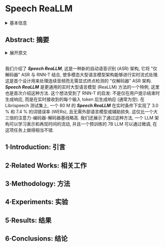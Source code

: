 # Speech ReaLLM

<details>
<summary>基本信息</summary>

- 标题: "Speech ReaLLM -- Real-time Streaming Speech Recognition with Multimodal LLMs by Teaching the Flow of Time"
- 作者:
  - 01 Frank Seide,
  - 02 Morrie Doulaty,
  - 03 Yangyang Shi,
  - 04 Yashesh Gaur,
  - 05 Junteng Jia,
  - 06 Chunyang Wu
- 链接:
  - [ArXiv](https://arxiv.org/abs/2406.09569)
  - [Publication]()
  - [Github]()
  - [Demo]()
- 文件:
  - [ArXiv](_PDF/2406.09569v1__Speech_ReaLLM__Real-time_Streaming_Speech_Recognition_with_Multimodal_LLMs_by_Teaching_the_Flow_of_Time.pdf)
  - [Publication] #TODO

</details>

## Abstract: 摘要

<details>
<summary>展开原文</summary>

We introduce ***Speech ReaLLM***, a new ASR architecture that marries "decoder-only" ASR with the RNN-T to make multimodal LLM architectures capable of real-time streaming.
This is the first "decoder-only" ASR architecture designed to handle continuous audio without explicit end-pointing.
***Speech ReaLLM*** is a special case of the more general ReaLLM ("real-time LLM") approach, also introduced here for the first time.
The idea is inspired by RNN-T: Instead of generating a response only at the end of a user prompt, generate after every input token received in real time (it is often empty).
On Librispeech "test", an 80M ***Speech ReaLLM*** achieves WERs of 3.0% and 7.4% in real time (without an external LM or auxiliary loss).
This is only slightly above a 3x larger Attention-Encoder-Decoder baseline.
We also show that this way, an LLM architecture can learn to represent and reproduce the flow of time; and that a pre-trained 7B LLM can be fine-tuned to do reasonably well on this task.

</details>
<br>

我们介绍了 ***Speech ReaLLM***, 这是一种新的自动语音识别 (ASR) 架构, 它将 "仅解码器" ASR 与 RNN-T 结合, 使多模态大型语言模型架构能够进行实时流式处理.
这是首个设计用来处理连续音频而无需显式终点检测的 "仅解码器" ASR 架构.
***Speech ReaLLM*** 是更通用的实时大型语言模型 (ReaLLM) 方法的一个特例, 这里也是首次介绍这种方法.
这个想法受到了 RNN-T 的启发: 不是仅在用户提示结束时生成响应, 而是在实时接收到的每个输入 token 后生成响应 (通常为空).
在 Librispeech 测试集上, 一个 80 M 的 ***Speech ReaLLM*** 在实时条件下实现了 3.0 % 和 7.4 % 的词错误率 (WERs), 且无需外部语言模型或辅助损失.
这仅比一个大三倍的注意力-编码器-解码器基线略高.
我们还展示了通过这种方法, 一个 LLM 架构可以学习表示和再现时间的流动, 并且一个预训练的 7B LLM 可以通过微调, 在这项任务上做得相当不错.

## 1·Introduction: 引言

## 2·Related Works: 相关工作

## 3·Methodology: 方法

## 4·Experiments: 实验

## 5·Results: 结果

## 6·Conclusions: 结论